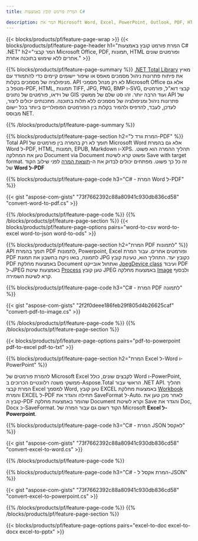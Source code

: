 ```yaml
---
title: המרת פורמט קובץ באמצעות C#  

description: המר את Microsoft Word, Excel, PowerPoint, Outlook, PDF, HTML, תמונות תלת מימד, דיאגרמות, פורמטי וידאו וקבצים פופולריים רבים אחרים עם מספר שורות של קוד C# בלבד.
---
```


{{< blocks/products/pf/feature-page-wrap >}}
{{< blocks/products/pf/feature-page-header h1="המרת פורמט קובץ באמצעות C#  .NET" h2="המר קבצי Microsoft Office, PDF, תמונות, HTML ופורמטים שונים אחרים ללא שימוש בתוכנה אחרת." >}}

{{% blocks/products/pf/feature-page-summary %}}
[.NET Total Library](https://products.aspose.com/total/net/) מאיץ את פיתוח פתרונות ניהול מסמכים מאפס או שיפור יישומים קיימים כדי להתמודד עם מניפולציה של מסמכים בקלות.  API לא רק מנהל מסמכי Microsoft Office אלא גם מטפל ב-PDF, HTML, תמונות TIFF, JPG, PNG, BMP ו-SVG, קבצי דוא"ל, פורמטים של וידאו, פורמטים של נתונים GIS ועוד הרבה יותר.  זהו סט שלם של ממשקי API של פתרונות ניהול ומניפולציה של מסמכים ללא תלות בתוכנה.    מתכנתים יכולים ליצור, לעדכן, לעבד, להדפיס ולהמיר בקלות בין הפורמטים הפופולריים ביותר בכל יישום מבוסס NET.

{{% /blocks/products/pf/feature-page-summary  %}}

{{% blocks/products/pf/feature-page-section  h2="המרת וורד ל-PDF" %}}
Total API תומך לא רק בהמרה בין פורמטים של Microsoft Word אלא גם בהמרת Word ל-PDF, HTML, תמונות, EPUB, Markdown ו-XPS.  תהליך ההמרה הוא פשוט.  טען את המחלקה Document via Document ופשוט קרא לשיטת Save with target format.  זה כל כך פשוט. מפתחים יכולים לבדוק את ה-[תוצאת המרה](https://products.aspose.com/words/net/conversion/word-to-pdf/) לפני שילוב הקוד של **Word ל-PDF**


{{% blocks/products/pf/feature-page-code h3="C# - המרת Word ל-PDF" %}}

{{< gist "aspose-com-gists" "73f7662392c88a80941c930db836cd58" "convert-word-to-pdf.cs" >}}

{{% /blocks/products/pf/feature-page-code  %}}
{{% /blocks/products/pf/feature-page-section %}}
{{< blocks/products/pf/feature-page-options pairs="word-to-csv word-to-excel word-to-json word-to-ods" >}}


{{% blocks/products/pf/feature-page-section  h2="המרת PDF לתמונות" %}}
API תומך בהמרת PDF לתמונות, Powerpoint, Excel ופורמטים אחרים. עבור המרת PDF לתמונה, בואו ניקח בחשבון את תמונת JPG כקובץ יעד. התהליך הוא, טעינת קובץ PDF באמצעות מחלקת Document ואתחול אובייקט [JpegDevice class](https://reference.aspose.com/pdf/net/aspose.pdf.devices/jpegdevice) ועיבוד PDF ל-JPEG באמצעות שיטת [Process](https://reference.aspose.com/pdf/net/aspose.pdf.devices.pagedevice/process/methods/1)
טען קובץ JPEG באמצעות מחלקה [Image](https://reference.aspose.com/imaging/net/aspose.imaging/image) ולבסוף קרא לשיטת השמירה.

{{% blocks/products/pf/feature-page-code h3="C# - המרת PDF לתמונה" %}}

{{< gist "aspose-com-gists" "2f2f0deee186feb29f805d4b26625caf" "convert-pdf-to-image.cs" >}}


{{% /blocks/products/pf/feature-page-code  %}}
{{% /blocks/products/pf/feature-page-section %}}

{{< blocks/products/pf/feature-page-options pairs="pdf-to-powerpoint pdf-to-excel pdf-to-txt" >}}

{{% blocks/products/pf/feature-page-section  h2="המרת Excel ל-Word ו-PowerPoint" %}}

להמרת פורמטים של Microsoft Excel לקבצים שונים, כולל Word ו-PowerPoint, ממשקי משנה רלוונטיים הכרוכים ב-Aspose.Total הראשי עבור .NET API. תהליך המרת קבצי Excel למסמך Word, טען קובץ EXCEL באמצעות מחלקת [Workbook](https://reference.aspose.com/cells/net/aspose.cells/workbook) והמרת EXCEL ל-PDF תחילה והגדר את SaveFormat ל-Auto.  לאחר מכן טען את קובץ ה-PDF שהומר באמצעות מחלקה Document וקרא לשיטת Save והגדר את Doc, Docx כ-SaveFormat. הקוד רשום גם עבור המרה של Microsoft **Excel ל-Powerpoint**.

{{% blocks/products/pf/feature-page-code h3="C# - המרת JSON לאקסל" %}}

{{< gist "aspose-com-gists" "73f7662392c88a80941c930db836cd58" "convert-excel-to-word.cs" >}}

{{% /blocks/products/pf/feature-page-code %}}

{{% blocks/products/pf/feature-page-code h3="C# - המרת אקסל ל-JSON" %}}

{{< gist "aspose-com-gists" "73f7662392c88a80941c930db836cd58" "convert-excel-to-powerpoint.cs" >}}

{{% /blocks/products/pf/feature-page-code %}}
{{% /blocks/products/pf/feature-page-section %}}

{{< blocks/products/pf/feature-page-options pairs="excel-to-doc excel-to-docx excel-to-pptx" >}}